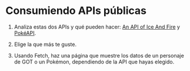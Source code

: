 # Consumiendo APIs públicas

1. Analiza estas dos APIs y qué pueden hacer: [An API of Ice And Fire](https://www.anapioficeandfire.com)
   y [PokéAPI](https://pokeapi.co).

2. Elige la que más te guste.

3. Usando Fetch, haz una página que muestre los datos de un personaje de GOT o un Pokémon, dependiendo de la API que
   hayas elegido.
